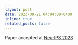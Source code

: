 ```yaml
---
layout: post
date: 2023-09-21 04:04:00-0400
inline: true
related_posts: false
---
```


Paper accepted at <a href='https://openreview.net/forum?id=PcKHQFsvel'> NeurIPS 2023 </a> 
